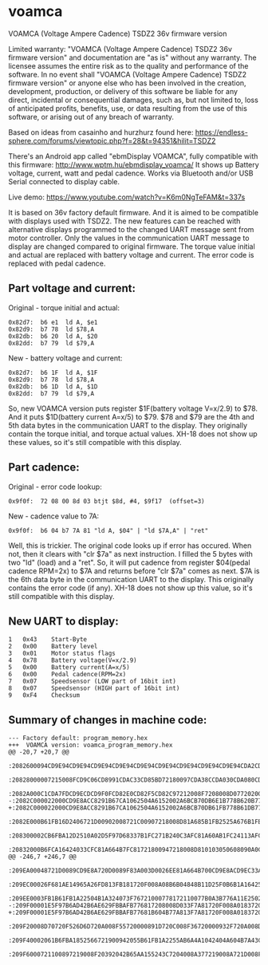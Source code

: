 # voamca
VOAMCA (Voltage Ampere Cadence) TSDZ2 36v firmware version

Limited warranty: "VOAMCA (Voltage Ampere Cadence) TSDZ2 36v firmware version" and documentation are "as is" without any warranty. The licensee assumes the entire risk as to the quality and performance of the software. In no event shall "VOAMCA (Voltage Ampere Cadence) TSDZ2 firmware version" or anyone else who has been involved in the creation, development, production, or delivery of this software be liable for any direct, incidental or consequential damages, such as, but not limited to, loss of anticipated profits, benefits, use, or data resulting from the use of this software, or arising out of any breach of warranty.

Based on ideas from casainho and hurzhurz found here:
https://endless-sphere.com/forums/viewtopic.php?f=28&t=94351&hilit=TSDZ2

There's an Android app called "ebmDisplay VOAMCA", fully compatible with this firmware:
http://www.wptm.hu/ebmdisplay_voamca/
It shows up Battery voltage, current, watt and pedal cadence. Works via Bluetooth and/or USB Serial connected to display cable.

Live demo:
https://www.youtube.com/watch?v=K6m0NgTeFAM&t=337s

It is based on 36v factory default firmware. And it is aimed to be compatible with displays used with TSDZ2.
The new features can be reached with alternative displays programmed to the changed UART message sent from motor controller.
Only the values in the communication UART message to display are changed compared to original firmware.
The torque value initial and actual are replaced with battery voltage and current. The error code is replaced with pedal cadence.

Part voltage and current:
-------------------------
Original - torque initial and actual:
```
0x82d7:	 b6 e1	ld A, $e1
0x82d9:	 b7 78	ld $78,A
0x82db:	 b6 20	ld A, $20
0x82dd:	 b7 79	ld $79,A
```

New - battery voltage and current:
```
0x82d7:	 b6 1F	ld A, $1F
0x82d9:	 b7 78	ld $78,A
0x82db:	 b6 1D	ld A, $1D
0x82dd:	 b7 79	ld $79,A
```

So, new VOAMCA version puts register $1F(battery voltage V=x/2.9) to $78. And it puts $1D(battery current A=x/5) to $79.
$78 and $79 are the 4th and 5th data bytes in the communication UART to the display. 
They originally contain the torque initial, and torque actual values. XH-18 does not show up these values, so it's still compatible with this display.


Part cadence:
-------------
Original - error code lookup:
```
0x9f0f:	 72 08 00 8d 03	btjt $8d, #4, $9f17  (offset=3)
```

New - cadence value to 7A:
```
0x9f0f:	 b6 04 b7 7A 81	"ld A, $04" | "ld $7A,A" | "ret"
```

Well, this is trickier. The original code looks up if error has occured. When not, then it clears with "clr $7a" as next instruction.
I filled the 5 bytes with two "ld" (load) and a "ret". So, it will put cadence from register $04(pedal cadence RPM=2x) to $7A and returns before "clr $7a" comes as next.
$7A is the 6th data byte in the communication UART to the display.
This originally contains the error code (if any). XH-18 does not show up this value, so it's still compatible with this display.


New UART to display:
--------------------
```
1	0x43	Start-Byte
2	0x00	Battery level
3	0x01	Motor status flags
4	0x78	Battery voltage(V=x/2.9)
5	0x00	Battery current(A=x/5)
6	0x00	Pedal cadence(RPM=2x)
7	0x07	Speedsensor (LOW part of 16bit int)
8	0x07	Speedsensor (HIGH part of 16bit int)
9	0xF4	Checksum
```


Summary of changes in machine code:
-----------------------------------
```
--- Factory default: program_memory.hex
+++  VOAMCA version: voamca_program_memory.hex
@@ -20,7 +20,7 @@
 :2082600094CD9E94CD9E94CD9E94CD9E94CD9E94CD9E94CD9E94CD9E94CD9E94CDA2CD2017
 :20828000007215008FCD9C06CD8991CDAC33CD85BD72180097CDA38CCDA030CDA080CDA79C
 :2082A000C1CDA7FDCD9ECDCD9F0FCD82E0CD82F5CD82C97212008F7208008D077202008F2A
-:2082C000022000CD9E8ACC8291B67CA1062504A6152002A6BCB70DB6E1B778B620B7798156
+:2082C000022000CD9E8ACC8291B67CA1062504A6152002A6BCB70DB61FB778B61DB779811B
 :2082E000B61FB16D2406721D00902008721C00907218008D81A685B1FB2525A676B1FB2556
 :208300002CB6FBA12D2510A02D5F97D68337B1FC271B240C3AFC81A60AB1FC24113AFC810B
 :20832000B6FCA16424033CFC81A664B7FC81721800947218008D810103050608090A0C0D6F
@@ -246,7 +246,7 @@
 :209EA00048721D0089CD9E8A720D0089F83A003D0026EE81A664B700CD9E8ACD9EC33A0023
 :209EC00026F681AE14965A26FD813FB181720F008A08B6B04848B11D25F0B6B1A16425ECB5
 :209EE0003FB1B61FB1A22504B1A324073F76721000778172110077B0A3B776A11E2502A66D
-:209F00001E5F97B6AD42B6AE629FBBAFB776817208008D033F7A81720F008A0183720600C0
+:209F00001E5F97B6AD42B6AE629FBBAFB77681B604B77A813F7A81720F008A01837206005E
 :209F20008D70720F526D6D720A008F55720000891D720C008F36720000932F720A008D2A55
 :209F40002061B6FBA1852566721900942055B61FB1A2255AB6A4A1042404A604B7A43CA4D7
 :209F6000721100897219008F20392042B65AA155243C7204008A377219008A721D008F2010
```
